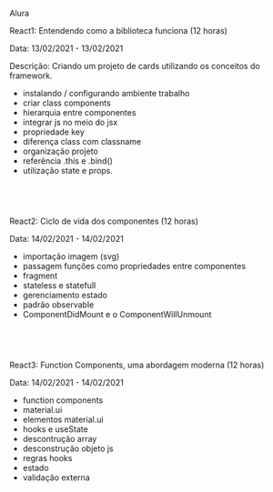Alura

React1: Entendendo como a biblioteca funciona (12 horas)<br />

Data: 13/02/2021 - 13/02/2021<br />

Descrição: Criando um projeto de cards utilizando os conceitos do framework.<br />

- instalando / configurando ambiente trabalho
- criar class components
- hierarquia entre componentes
- integrar js no meio do jsx
- propriedade key
- diferença class com classname
- organização projeto
- referência .this e .bind()
- utilização state e props.
## <br />
React2: Ciclo de vida dos componentes (12 horas)<br />

Data: 14/02/2021 - 14/02/2021<br />

- importação imagem (svg)
- passagem funções como propriedades entre componentes
- fragment
- stateless e statefull
- gerenciamento estado
- padrão observable
- ComponentDidMount e o ComponentWillUnmount

## <br />
React3: Function Components, uma abordagem moderna (12 horas)<br />

Data: 14/02/2021 - 14/02/2021<br />

- function components
- material.ui
- elementos material.ui
- hooks e useState
- descontrução array
- desconstrução objeto js
- regras hooks
- estado
- validação externa

